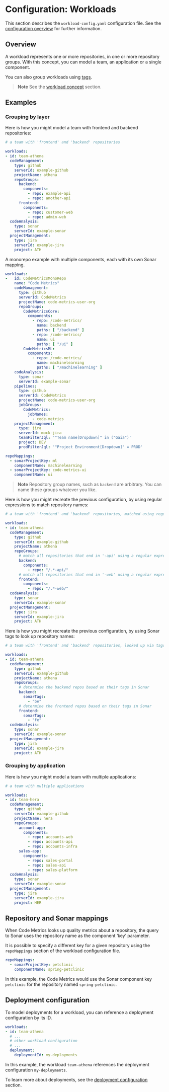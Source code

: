 # Configuration: Workloads

This section describes the `workload-config.yaml` configuration file. See the [configuration overview](./configuration.md) for further information.

## Overview

A workload represents one or more repositories, in one or more repository groups. With this concept, you can model a team, an application or a single component.

You can also group workloads using [tags](./tags.md).

> **Note**
> See the [workload concept](./workloads.md) section.

## Examples

### Grouping by layer

Here is how you might model a team with frontend and backend repositories:

```yaml
# a team with 'frontend' and 'backend' repositories

workloads:
- id: team-athena
  codeManagement:
    type: github
    serverId: example-github
    projectName: athena
    repoGroups:
      backend:
        components:
          - repo: example-api
          - repo: another-api
      frontend:
        components:
          - repo: customer-web
          - repo: admin-web
  codeAnalysis:
    type: sonar
    serverId: example-sonar
  projectManagement:
    type: jira
    serverId: example-jira
    project: ATH
```

A monorepo example with multiple components, each with its own Sonar mapping.
```yaml
workloads:
-   id: CodeMetricsMonoRepo
    name: "Code Metrics"
    codeManagement:
      type: github
      serverId: CodeMetrics
      projectName: code-metrics-user-org
      repoGroups:
        CodeMetricsCore:
          components:
            - repo: /code-metrics/
              name: backend
              paths: [ "/backend" ]
            - repo: /code-metrics/
              name: ui
              paths: [ "/ui" ]
        CodeMetricsML:
          components:
            - repo: /code-metrics/
              name: machinelearning
              paths: [ "/machinelearning" ]
    codeAnalysis:
      type: sonar
      serverId: example-sonar
    pipelines:
      type: github
      serverId: CodeMetrics
      projectName: code-metrics-user-org
      jobGroups:
        CodeMetrics:
          jobNames:
            - code-metrics
    projectManagement:
      type: jira
      serverId: mock-jira
      teamFilterJql: '"Team name[Dropdown]" in ("Gaia")'
      project: DEV
      prodFilterJql: '"Project Environment[Dropdown]" = PROD'

repoMappings:
  - sonarProjectKey: ml
    componentName: machinelearning
  - sonarProjectKey: code-metrics-ui
    componentName: ui
```

> **Note**
> Repository group names, such as `backend` are arbitrary. You can name these groups whatever you like.

Here is how you might recreate the previous configuration, by using regular expressions to match repository names:

```yaml
# a team with 'frontend' and 'backend' repositories, matched using regular expressions

workloads:
- id: team-athena
  codeManagement:
    type: github
    serverId: example-github
    projectName: athena
    repoGroups:
      # match all repositories that end in '-api' using a regular expression
      backend:
        components:
          - repo: "/.*-api/"
      # match all repositories that end in '-web' using a regular expression
      frontend:
        components:
          - repo: "/.*-web/"
  codeAnalysis:
    type: sonar
    serverId: example-sonar
  projectManagement:
    type: jira
    serverId: example-jira
    project: ATH
```

Here is how you might recreate the previous configuration, by using Sonar tags to look up repository names:

```yaml
# a team with 'frontend' and 'backend' repositories, looked up via tags in Sonar

workloads:
- id: team-athena
  codeManagement:
    type: github
    serverId: example-github
    projectName: athena
    repoGroups:
      # determine the backend repos based on their tags in Sonar
      backend:
        sonarTags:
          - "be"
      # determine the frontend repos based on their tags in Sonar
      frontend:
        sonarTags:
          - "fe"
  codeAnalysis:
    type: sonar
    serverId: example-sonar
  projectManagement:
    type: jira
    serverId: example-jira
    project: ATH
```

### Grouping by application

Here is how you might model a team with multiple applications:

```yaml
# a team with multiple applications

workloads:
- id: team-hera
  codeManagement:
    type: github
    serverId: example-github
    projectName: hera
    repoGroups:
      account-app:
        components:
          - repo: accounts-web
          - repo: accounts-api
          - repo: accounts-infra
      sales-app:
        components:
          - repo: sales-portal
          - repo: sales-api
          - repo: sales-platform
  codeAnalysis:
    type: sonar
    serverId: example-sonar
  projectManagement:
    type: jira
    serverId: example-jira
    project: HER
```

## Repository and Sonar mappings

When Code Metrics looks up quality metrics about a repository, the query to Sonar uses the repository name as the component ‘key’ parameter.

It is possible to specify a different key for a given repository using the `repoMappings` section of the workload configuration file.

```yaml
repoMappings:
  - sonarProjectKey: petclinic
    componentName: spring-petclinic
```

In this example, the Code Metrics would use the Sonar component key `petclinic` for the repository named `spring-petclinic`. 

## Deployment configuration

To model deployments for a workload, you can reference a deployment configuration by its ID.

```yaml
workloads:
- id: team-athena
  # ...
  # other workload configuration
  # ...
  deployment:
    deploymentId: my-deployments
```

In this example, the workload `team-athena` references the deployment configuration `my-deployments`.

To learn more about deployments, see the [deployment configuration](./config_deployments.md) section.

